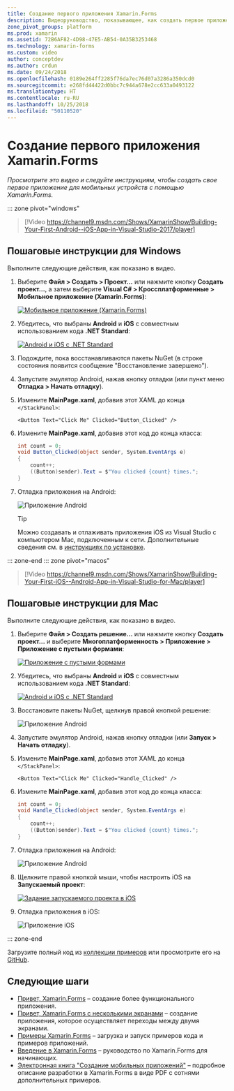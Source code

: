 ```yaml
---
title: Создание первого приложения Xamarin.Forms
description: Видеоруководство, показывающее, как создать первое приложение Xamarin.Forms в Visual Studio.
zone_pivot_groups: platform
ms.prod: xamarin
ms.assetid: 72B6AF82-4D98-47E5-AB54-0A35B3253468
ms.technology: xamarin-forms
ms.custom: video
author: conceptdev
ms.author: crdun
ms.date: 09/24/2018
ms.openlocfilehash: 0189e264ff2285f76da7ec76d07a3286a350dcd0
ms.sourcegitcommit: e268fd44422d0bbc7c944a678e2cc633a0493122
ms.translationtype: HT
ms.contentlocale: ru-RU
ms.lasthandoff: 10/25/2018
ms.locfileid: "50110520"
---
```

# <a name="build-your-first-xamarinforms-app"></a>Создание первого приложения Xamarin.Forms

_Просмотрите это видео и следуйте инструкциям, чтобы создать свое первое приложение для мобильных устройств с помощью Xamarin.Forms._

::: zone pivot="windows"

> [!Video https://channel9.msdn.com/Shows/XamarinShow/Building-Your-First-Android--iOS-App-in-Visual-Studio-2017/player]

## <a name="step-by-step-instructions-for-windows"></a>Пошаговые инструкции для Windows

Выполните следующие действия, как показано в видео.

1. Выберите **Файл > Создать > Проект...** или нажмите кнопку **Создать проект...**, а затем выберите **Visual C# > Кроссплатформенные > Мобильное приложение (Xamarin.Forms)**:

    [![Мобильное приложение (Xamarin.Forms)](images/win/01-sml.png)](images/win/01.png#lightbox)

2. Убедитесь, что выбраны **Android** и **iOS** с совместным использованием кода **.NET Standard**:

    [![Android и iOS с .NET Standard](images/win/02-sml.png)](images/win/02.png#lightbox)

3. Подождите, пока восстанавливаются пакеты NuGet (в строке состояния появится сообщение "Восстановление завершено").

4. Запустите эмулятор Android, нажав кнопку отладки (или пункт меню **Отладка > Начать отладку**).

5. Измените **MainPage.xaml**, добавив этот XAML до конца `</StackPanel>`:

    ```xaml
    <Button Text="Click Me" Clicked="Button_Clicked" />
    ```

6. Измените **MainPage.xaml**, добавив этот код до конца класса:

    ```csharp
    int count = 0;
    void Button_Clicked(object sender, System.EventArgs e)
    {
        count++;
        ((Button)sender).Text = $"You clicked {count} times.";
    }
    ```

7. Отладка приложения на Android:

    ![Приложение Android](images/win/07-sml.png)

    > [!TIP]
    > Можно создавать и отлаживать приложения iOS из Visual Studio с компьютером Mac, подключенным к сети. Дополнительные сведения см. в [инструкциях по установке](~/ios/get-started/installation/windows/index.md).

::: zone-end
::: zone pivot="macos"

> [!Video https://channel9.msdn.com/Shows/XamarinShow/Building-Your-First-iOS--Android-App-in-Visual-Studio-for-Mac/player]

## <a name="step-by-step-instructions-for-mac"></a>Пошаговые инструкции для Mac

Выполните следующие действия, как показано в видео.

1. Выберите **Файл > Создать решение...** или нажмите кнопку **Создать проект...** и выберите **Многоплатформенность > Приложение > Приложение с пустыми формами**:

    [![Приложение с пустыми формами](images/01-sml.png)](images/01.png#lightbox)

2. Убедитесь, что выбраны **Android** и **iOS** с совместным использованием кода **.NET Standard**:

    [![Android и iOS с .NET Standard](images/02-sml.png)](images/02.png#lightbox)

3. Восстановите пакеты NuGet, щелкнув правой кнопкой решение:

    ![Приложение Android](images/03-sml.png)

4. Запустите эмулятор Android, нажав кнопку отладки (или **Запуск > Начать отладку**).

5. Измените **MainPage.xaml**, добавив этот XAML до конца `</StackPanel>`:

    ```xaml
    <Button Text="Click Me" Clicked="Handle_Clicked" />
    ```

6. Измените **MainPage.xaml**, добавив этот код до конца класса:

    ```csharp
    int count = 0;
    void Handle_Clicked(object sender, System.EventArgs e)
    {
        count++;
        ((Button)sender).Text = $"You clicked {count} times.";
    }
    ```

7. Отладка приложения на Android:

    ![Приложение Android](images/07-sml.png)

8. Щелкните правой кнопкой мыши, чтобы настроить iOS на **Запускаемый проект**:

    [![Задание запускаемого проекта в iOS](images/08-sml.png)](images/08.png#lightbox)

9. Отладка приложения в iOS:

    ![Приложение iOS](images/09-sml.png)

::: zone-end

Загрузите полный код из [коллекции примеров](https://developer.xamarin.com/samples/xamarin-forms/GetStarted/FirstApp/) или просмотрите его на [GitHub](https://github.com/xamarin/xamarin-forms-samples/tree/master/GetStarted/FirstApp).

## <a name="next-steps"></a>Следующие шаги

- [Привет, Xamarin.Forms](~/xamarin-forms/get-started/hello-xamarin-forms/index.md) &ndash; создание более функционального приложения.
- [Привет, Xamarin.Forms с несколькими экранами](~/xamarin-forms/get-started/hello-xamarin-forms-multiscreen/index.md) &ndash; создание приложения, которое осуществляет переходы между двумя экранами.
- [Примеры Xamarin.Forms](~/xamarin-forms/samples/index.yml) &ndash; загрузка и запуск примеров кода и примеров приложений.
- [Введение в Xamarin.Forms](~/xamarin-forms/get-started/introduction-to-xamarin-forms.md) &ndash; руководство по Xamarin.Forms для начинающих.
- [Электронная книга "Создание мобильных приложений"](~/xamarin-forms/creating-mobile-apps-xamarin-forms/index.md) &ndash; подробное описание разработки в Xamarin.Forms в виде PDF с сотнями дополнительных примеров.